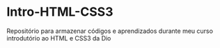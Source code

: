# Intro-HTML-CSS3
Repositório para armazenar códigos e aprendizados durante meu curso introdutório ao HTML e CSS3 da Dio 
